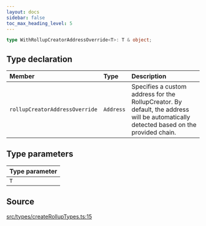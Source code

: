 ```yaml
---
layout: docs
sidebar: false
toc_max_heading_level: 5
---
```


```ts
type WithRollupCreatorAddressOverride<T>: T & object;
```

## Type declaration

| Member | Type | Description |
| :------ | :------ | :------ |
| `rollupCreatorAddressOverride` | `Address` | Specifies a custom address for the RollupCreator. By default, the address will be automatically detected based on the provided chain. |

## Type parameters

| Type parameter |
| :------ |
| `T` |

## Source

[src/types/createRollupTypes.ts:15](https://github.com/OffchainLabs/arbitrum-orbit-sdk/blob/27c24d61cdc7e62a81af29bd04f39d5a3549ecb3/src/types/createRollupTypes.ts#L15)

